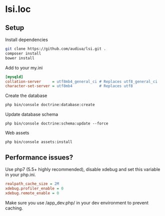 lsi.loc
=======

Setup
--------------
Install dependencies
```sh
git clone https://github.com/audiua/lsi.git .
composer install
bower install
```

Add to your my.ini
```ini
[mysqld]
collation-server     = utf8mb4_general_ci # Replaces utf8_general_ci
character-set-server = utf8mb4            # Replaces utf8
```

Create the database
```sh
php bin/console doctrine:database:create
```

Update database schema
```
php bin/console doctrine:schema:update --force
```

Web assets
```
php bin/console assets:install
```

Performance issues?
--------------
Use php7 (5.5+ highly recommended), disable xdebug and set this variable in your php.ini.
```ini
realpath_cache_size = 2M
xdebug.profiler_enable = 0
xdebug.remote_enable = 0
```

Make sure you use /app_dev.php/ in your dev environment to prevent caching.